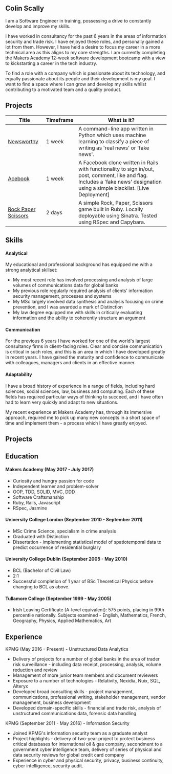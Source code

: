 ## Colin Scally

I am a Software Engineer in training, possessing a drive to constantly develop and improve my skills.

I have worked in consultancy for the past 6 years in the areas of information security and trade risk. I have enjoyed these roles, and personally gained a lot from them. However, I have held a desire to focus my career in a more technical area as this aligns to my core strengths. I am currently completing the Makers Academy 12-week software development bootcamp with a view to kickstarting a career in the tech industry.

To find a role with a company which is passionate about its technology, and equally passionate about its people and their development is my goal. I want to find a space where I can grow and develop my skills whilst contributing to a motivated team and a quality product.

## Projects

Title   | Timeframe  | What is it? 
-- | -- | --
[Newsworthy](https://github.com/cdscally/newsworthy-app) | 1 week | A command-line app written in Python which uses machine learning to classify a piece of writing as 'real news' or 'fake news'.
[Acebook](https://github.com/cdscally/acebook) | 1 week | A Facebook clone written in Rails with functionality to sign in/out, post, comment, like and flag. Includes a 'fake news' designation using a simple blacklist. [Live Deployment]
[Rock Paper Scissors](https://github.com/cdscally/rps-challenge) | 2 days | A simple Rock, Paper, Scissors game built in Ruby. Locally deployable using Sinatra. Tested using RSpec and Capybara. 

## Skills

#### Analytical

My educational and professional background has equipped me with a strong analytical skillset:
* My most recent role has involved processing and analysis of large volumes of communications data for global banks
* My previous role regularly required analysis of clients' information security management, processes and systems
* My MSc largely involved data synthesis and analysis focusing on crime prevention, and I was awarded a mark of Distinction
* My law degree equipped me with skills in critically evaluating information and the ability to coherently structure an argument

#### Communication

For the previous 6 years I have worked for one of the world's largest consultancy firms in client-facing roles. Clear and concise communication is critical in such roles, and this is an area in which I have developed greatly in recent years. I have gained the maturity and confidence to communicate with colleagues, managers and clients in an effective manner.


#### Adaptability
I have a broad history of experience in a range of fields, including hard sciences, social sciences, law, business and computing. Each of these fields has required particular ways of thinking to succeed, and I have often had to learn very quickly and adapt to new situations.

My recent experience at Makers Academy has, through its immersive approach, required me to pick up many new concepts in a short space of time and implement them - a process which I have greatly enjoyed.


## Projects
## Education

#### Makers Academy (May 2017 - July 2017)

- Curiosity and hungry passion for code
- Independent learner and problem-solver
- OOP, TDD, SOLID, MVC, DDD
- Software Craftsmanship
- Ruby, Rails, Javascript
- RSpec, Jasmine

#### University College London (September 2010 - September 2011)

- MSc Crime Science, specialism in crime analysis
- Graduated with Distinction
- Dissertation - implementing statistical model of spatiotemporal data to predict occurrence of residential burglary

#### University College Dublin (September 2005 - May 2010)

- BCL (Bachelor of Civil Law)
- 2:1
- Successful completion of 1 year of BSc Theoretical Physics before changing to BCL as above.

#### Tullamore College (September 1999 - May 2005)

- Irish Leaving Certificate (A-level equivalent): 575 points, placing in 99th percentile nationally. Subjects examined - English, Mathematics, French, Geography, Physics, Applied Mathematics, Art

## Experience

KPMG (May 2016 - Present) - Unstructured Data Analytics
* Delivery of projects for a number of global banks in the area of trader risk surveillance - including data receipt, processing, analysis, volume reduction and review
* Management of more junior team members and document reviewers
* Exposure to a number of technologies - Relativity, Nexidia, Nuix, SQL, Alteryx
* Developed broad consulting skills - project management, communications, professional writing, stakeholder management, vendor management, business development
* Developed domain-specific skills - financial and trade risk, analysis of unstructured communications data, forensic data handling

KPMG (September 2011 - May 2016) - Information Security
* Joined KPMG's information security team as a graduate analyst
* Project highlights - delivery of two-year project to protect business critical databases for international oil & gas company, secondment to a government cyber intelligence team, delivery of series of physical and data security reviews for global credit card company
* Experience in cyber and physical security, privacy, business continuity, cyber intelligence, security audit.
